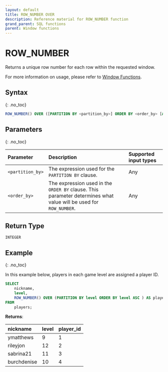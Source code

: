 ```yaml
---
layout: default
title: ROW_NUMBER OVER
description: Reference material for ROW_NUMBER function
grand_parent: SQL functions
parent: Window functions
---
```


# ROW\_NUMBER

Returns a unique row number for each row within the requested window.

For more information on usage, please refer to [Window Functions](./index.md).

## Syntax
{: .no_toc}

```sql
ROW_NUMBER() OVER ([PARTITION BY <partition_by>] ORDER BY <order_by> [ASC|DESC] )
```

## Parameters 
{: .no_toc}

| Parameter | Description                                      |Supported input types | 
| :--------- | :------------------------------------------------ | :------------| 
| `<partition_by>`   | The expression used for the `PARTITION BY` clause.                                                                | Any |
| `<order_by>`   | The expression used in the `ORDER BY` clause. This parameter determines what value will be used for `ROW_NUMBER`. | Any |

## Return Type
`INTEGER`

## Example
{: .no_toc}

In this example below, players in each game level are assigned a player ID.

```sql
SELECT
	nickname,
	level,
	ROW_NUMBER() OVER (PARTITION BY level ORDER BY level ASC ) AS player_id
FROM
	players;
```

**Returns**:

| nickname | level | player_id |
|:-----------|:------------|:-----------|
| ymatthews      |           9 |          1 |
| rileyjon  |          12 |          2 |
| sabrina21      |          11 |          3 |
| burchdenise      |          10 |          4 |

